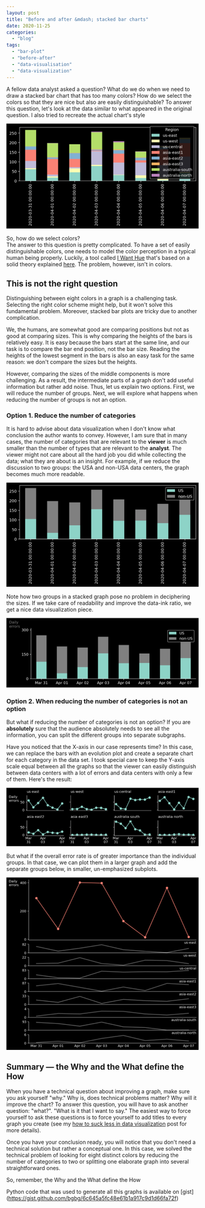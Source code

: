 ```yaml
---
layout: post
title: "Before and after &mdash; stacked bar charts"
date: 2020-11-25
categories: 
  - "blog"
tags: 
  - "bar-plot"
  - "before-after"
  - "data-visualisation"
  - "data-visualization"
---
```


A fellow data analyst asked a question? What do we do when we need to draw a stacked bar chart that has too many colors? How do we select the colors so that they are nice but also are easily distinguishable? To answer this question, let's look at the data similar to what appeared in the original question. I also tried to recreate the actual chart's style

![](/assets/images/2020/11/image-9.png?w=1024)

So, how do we select colors?  
The answer to this question is pretty complicated. To have a set of easily distinguishable colors, one needs to model the color perception in a typical human being properly. Luckily, a tool called [I Want Hue](https://medialab.github.io/iwanthue/) that's based on a solid theory explained [here](https://medialab.github.io/iwanthue/theory/). The problem, however, isn't in colors.

## This is not the right question

Distinguishing between eight colors in a graph is a challenging task. Selecting the right color scheme might help, but it won't solve this fundamental problem. Moreover, stacked bar plots are tricky due to another complication.

We, the humans, are somewhat good are comparing positions but not as good at comparing sizes. This is why comparing the heights of the bars is relatively easy. It is easy because the bars start at the same line, and our task is to compare the bar end position, not the bar size. Reading the heights of the lowest segment in the bars is also an easy task for the same reason: we don't compare the sizes but the heights.

However, comparing the sizes of the middle components is more challenging. As a result, the intermediate parts of a graph don't add useful information but rather add noise. Thus, let us explain two options. First, we will reduce the number of groups. Next, we will explore what happens when reducing the number of groups is not an option.

### Option 1. Reduce the number of categories

It is hard to advise about data visualization when I don't know what conclusion the author wants to convey. However, I am sure that in many cases, the number of categories that are relevant to the **viewer** is much smaller than the number of types that are relevant to the **analyst**. The viewer might not care about all the hard job you did while collecting the data; what they are about is an insight. For example, if we reduce the discussion to two groups: the USA and non-USA data centers, the graph becomes much more readable.

![](/assets/images/2020/11/image-10.png?w=1024)

Note how two groups in a stacked graph pose no problem in deciphering the sizes. If we take care of readability and improve the data-ink ratio, we get a nice data visualization piece.

![](/assets/images/2020/11/image-11.png?w=1024)

### Option 2. When reducing the number of categories is not an option

But what if reducing the number of categories is not an option? If you are **absolutely** sure that the audience absolutely needs to see all the information, you can split the different groups into separate subgraphs.

Have you noticed that the X-axis in our case represents time? In this case, we can replace the bars with an evolution plot and create a separate chart for each category in the data set. I took special care to keep the Y-axis scale equal between all the graphs so that the viewer can easily distinguish between data centers with a lot of errors and data centers with only a few of them. Here's the result:

![](/assets/images/2020/11/image-12.png?w=1024)

But what if the overall error rate is of greater importance than the individual groups. In that case, we can plot them in a larger graph and add the separate groups below, in smaller, un-emphasized subplots.

![](/assets/images/2020/11/image-13.png?w=1024)

## Summary &mdash; the Why and the What define the How

When you have a technical question about improving a graph, make sure you ask yourself "why." Why is, does technical problems matter? Why will it improve the chart? To answer this question, you will have to ask another question: "what?". "What is it that I want to say." The easiest way to force yourself to ask these questions is to force yourself to add titles to every graph you create (see my [how to suck less in data visualization](https://gorelik.net/2020/07/28/how-to-suck-less-in-data-visualization-and-professional-communication/) post for more details).

Once you have your conclusion ready, you will notice that you don't need a technical solution but rather a conceptual one. In this case, we solved the technical problem of looking for eight distinct colors by reducing the number of categories to two or splitting one elaborate graph into several straightforward ones.

So, remember, the Why and the What define the How

Python code that was used to generate all this graphs is available on \[gist\](https://gist.github.com/bgbg/6c645a5fc48e61b1a917c9d1d66fa72f)
